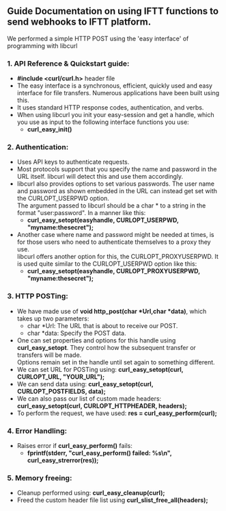 ## Guide Documentation on using IFTT functions to send webhooks to IFTT platform.

We performed a simple HTTP POST using the 'easy interface' of programming with libcurl

### 1. API Reference & Quickstart guide:
  * **#include <curl/curl.h>** header file
  * The easy interface is a synchronous, efficient, quickly used and easy interface for file transfers. Numerous applications have been built using this.  
  * It uses standard HTTP response codes, authentication, and verbs.
  * When using libcurl you init your easy-session and get a handle, which you use as input to the following interface functions you use:
    * **curl\_easy\_init()**

### 2. Authentication:
  * Uses API keys to authenticate requests.
  * Most protocols support that you specify the name and password in the URL itself. libcurl will detect this and use them accordingly.
  * libcurl also provides options to set various passwords. The user name and password as shown embedded in the URL can instead get set with the CURLOPT_USERPWD option.   
    The argument passed to libcurl should be a char * to a string in the format "user:password". In a manner like this:
    * **curl\_easy\_setopt(easyhandle, CURLOPT_USERPWD, "myname:thesecret");**
  * Another case where name and password might be needed at times, is for those users who need to authenticate themselves to a proxy they use.   
    libcurl offers another option for this, the CURLOPT\_PROXYUSERPWD. It is used quite similar to the CURLOPT_USERPWD option like this:
    * **curl\_easy\_setopt(easyhandle, CURLOPT_PROXYUSERPWD, "myname:thesecret");**

### 3. HTTP POSTing:
  * We have made use of **void http_post(char *Url,char *data)**, which takes up two parameters:
    * char *Url: The URL that is about to receive our POST.
    * char *data: Specify the POST data.
  * One can set properties and options for this handle using **curl_easy_setopt**. They control how the subsequent transfer or transfers will be made.   
    Options remain set in the handle until set again to something different.
  * We can set URL for POSTing using: **curl_easy_setopt(curl, CURLOPT_URL, "YOUR_URL");**
  * We can send data using: **curl_easy_setopt(curl, CURLOPT_POSTFIELDS, data);**
  * We can also pass our list of custom made headers: **curl_easy_setopt(curl, CURLOPT_HTTPHEADER, headers);**
  * To perform the request, we have used: **res = curl_easy_perform(curl);**

### 4. Error Handling:
  * Raises error if **curl\_easy\_perform()** fails:
    * **fprintf(stderr, "curl\_easy\_perform() failed: %s\n", curl\_easy_strerror(res));**

### 5. Memory freeing:
  * Cleanup performed using: **curl_easy_cleanup(curl);**
  * Freed the custom header file list using **curl_slist_free_all(headers);**
